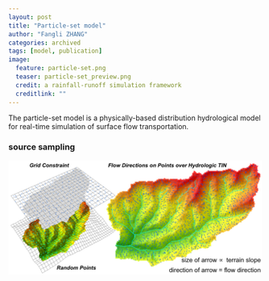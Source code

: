 ```yaml
---
layout: post
title: "Particle-set model"
author: "Fangli ZHANG"
categories: archived
tags: [model, publication]
image:
  feature: particle-set.png
  teaser: particle-set_preview.png
  credit: a rainfall-runoff simulation framework
  creditlink: ""
---
```


The particle-set model is a physically-based distribution hydrological model for real-time simulation of surface flow transportation.

### source sampling
![](/assets/img/particle-set_preview.png)
